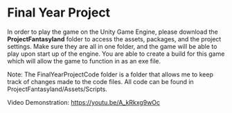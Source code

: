 # Final Year Project

In order to play the game on the Unity Game Engine, please download the **ProjectFantasyland** folder to access the assets, packages, and the project settings. Make sure they are all in one folder, and the game will be able to play upon start up of the engine. You are able to create a build for this game which will allow the game to function in as an exe file. 

Note: The FinalYearProjectCode folder is a folder that allows me to keep track of changes made to the code files. All code can be found in ProjectFantasyland/Assets/Scripts.

Video Demonstration: https://youtu.be/A_kRkxg9wOc
